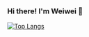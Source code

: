 ### Hi there! I'm Weiwei 👋
[![Top Langs](https://github-readme-stats.vercel.app/api/top-langs/?username=wshi27&hide=objective-c&theme=dracula)](https://github.com/anuraghazra/github-readme-stats)

<!--
**wshi27/wshi27** is a ✨ _special_ ✨ repository because its `README.md` (this file) appears on your GitHub profile.

Here are some ideas to get you started:

- 🔭 I’m currently working on ...
- 🌱 I’m currently learning ...
- 👯 I’m looking to collaborate on ...
- 🤔 I’m looking for help with ...
- 💬 Ask me about ...
- 📫 How to reach me: ...
- 😄 Pronouns: ...
- ⚡ Fun fact: ...
-->
